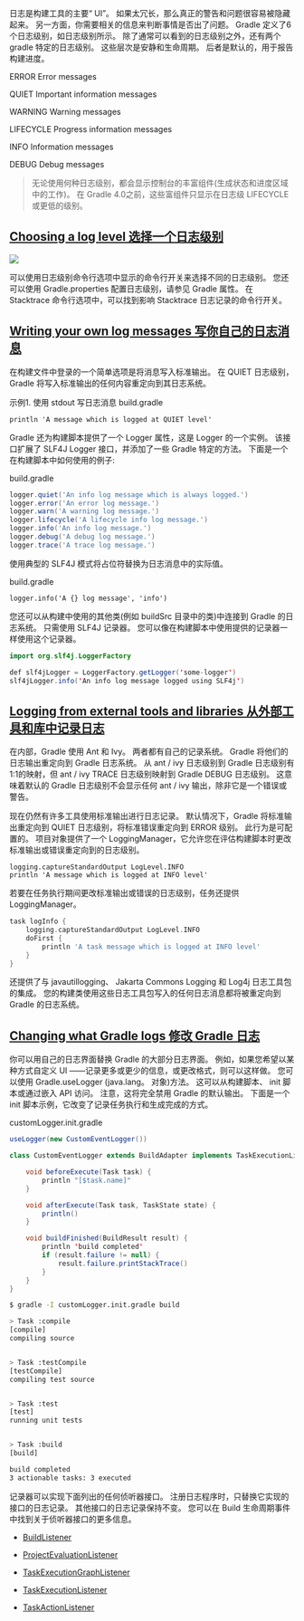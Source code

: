 日志是构建工具的主要“ UI”。 如果太冗长，那么真正的警告和问题很容易被隐藏起来。 另一方面，你需要相关的信息来判断事情是否出了问题。 Gradle 定义了6个日志级别，如日志级别所示。 除了通常可以看到的日志级别之外，还有两个 gradle 特定的日志级别。 这些层次是安静和生命周期。 后者是默认的，用于报告构建进度。


ERROR
Error messages

QUIET
Important information messages

WARNING
Warning messages

LIFECYCLE
Progress information messages

INFO
Information messages

DEBUG
Debug messages

> 无论使用何种日志级别，都会显示控制台的丰富组件(生成状态和进度区域中的工作)。 在 Gradle 4.0之前，这些富组件只显示在日志级 LIFECYCLE 或更低的级别。

## [Choosing a log level 选择一个日志级别](https://docs.gradle.org/6.3/userguide/logging.html#sec:choosing_a_log_level)

![](https://upload-images.jianshu.io/upload_images/1662509-f1ba115ee0dbdcf8.png?imageMogr2/auto-orient/strip%7CimageView2/2/w/1240)

可以使用日志级别命令行选项中显示的命令行开关来选择不同的日志级别。 您还可以使用 Gradle.properties 配置日志级别，请参见 Gradle 属性。 在 Stacktrace 命令行选项中，可以找到影响 Stacktrace 日志记录的命令行开关。

## [Writing your own log messages 写你自己的日志消息](https://docs.gradle.org/6.3/userguide/logging.html#sec:sending_your_own_log_messages)

在构建文件中登录的一个简单选项是将消息写入标准输出。 在 QUIET 日志级别，Gradle 将写入标准输出的任何内容重定向到其日志系统。

示例1. 使用 stdout 写日志消息
build.gradle

```
println 'A message which is logged at QUIET level'
```

Gradle 还为构建脚本提供了一个 Logger 属性，这是 Logger 的一个实例。 该接口扩展了 SLF4J Logger 接口，并添加了一些 Gradle 特定的方法。 下面是一个在构建脚本中如何使用的例子:

build.gradle

```groovy
logger.quiet('An info log message which is always logged.')
logger.error('An error log message.')
logger.warn('A warning log message.')
logger.lifecycle('A lifecycle info log message.')
logger.info('An info log message.')
logger.debug('A debug log message.')
logger.trace('A trace log message.')
```

使用典型的 SLF4J 模式将占位符替换为日志消息中的实际值。

build.gradle

```
logger.info('A {} log message', 'info')
```

您还可以从构建中使用的其他类(例如 buildSrc 目录中的类)中连接到 Gradle 的日志系统。 只需使用 SLF4J 记录器。 您可以像在构建脚本中使用提供的记录器一样使用这个记录器。

```java
import org.slf4j.LoggerFactory

def slf4jLogger = LoggerFactory.getLogger('some-logger')
slf4jLogger.info('An info log message logged using SLF4j')
```

## [Logging from external tools and libraries 从外部工具和库中记录日志](https://docs.gradle.org/6.3/userguide/logging.html#sec:external_tools)

在内部，Gradle 使用 Ant 和 Ivy。 两者都有自己的记录系统。 Gradle 将他们的日志输出重定向到 Gradle 日志系统。 从 ant / ivy 日志级别到 Gradle 日志级别有1:1的映射，但 ant / ivy TRACE 日志级别映射到 Gradle DEBUG 日志级别。 这意味着默认的 Gradle 日志级别不会显示任何 ant / ivy 输出，除非它是一个错误或警告。

现在仍然有许多工具使用标准输出进行日志记录。 默认情况下，Gradle 将标准输出重定向到 QUIET 日志级别，将标准错误重定向到 ERROR 级别。 此行为是可配置的。 项目对象提供了一个 LoggingManager，它允许您在评估构建脚本时更改标准输出或错误重定向到的日志级别。

```
logging.captureStandardOutput LogLevel.INFO
println 'A message which is logged at INFO level'
```

若要在任务执行期间更改标准输出或错误的日志级别，任务还提供 LoggingManager。

```groovy
task logInfo {
    logging.captureStandardOutput LogLevel.INFO
    doFirst {
        println 'A task message which is logged at INFO level'
    }
}
```

还提供了与 javautillogging、 Jakarta Commons Logging 和 Log4j 日志工具包的集成。 您的构建类使用这些日志工具包写入的任何日志消息都将被重定向到 Gradle 的日志系统。

## [Changing what Gradle logs 修改 Gradle 日志](https://docs.gradle.org/6.3/userguide/logging.html#sec:changing_what_gradle_logs)

你可以用自己的日志界面替换 Gradle 的大部分日志界面。 例如，如果您希望以某种方式自定义 UI ——记录更多或更少的信息，或更改格式，则可以这样做。 您可以使用 Gradle.useLogger (java.lang。 对象)方法。 这可以从构建脚本、 init 脚本或通过嵌入 API 访问。 注意，这将完全禁用 Gradle 的默认输出。 下面是一个 init 脚本示例，它改变了记录任务执行和生成完成的方式。

customLogger.init.gradle

```java
useLogger(new CustomEventLogger())

class CustomEventLogger extends BuildAdapter implements TaskExecutionListener {

    void beforeExecute(Task task) {
        println "[$task.name]"
    }

    void afterExecute(Task task, TaskState state) {
        println()
    }

    void buildFinished(BuildResult result) {
        println 'build completed'
        if (result.failure != null) {
            result.failure.printStackTrace()
        }
    }
}
```

```sh
$ gradle -I customLogger.init.gradle build

> Task :compile
[compile]
compiling source


> Task :testCompile
[testCompile]
compiling test source


> Task :test
[test]
running unit tests


> Task :build
[build]

build completed
3 actionable tasks: 3 executed
```

记录器可以实现下面列出的任何侦听器接口。 注册日志程序时，只替换它实现的接口的日志记录。 其他接口的日志记录保持不变。 您可以在 Build 生命周期事件中找到关于侦听器接口的更多信息。

* [BuildListener](https://docs.gradle.org/6.3/javadoc/org/gradle/BuildListener.html)

* [ProjectEvaluationListener](https://docs.gradle.org/6.3/javadoc/org/gradle/api/ProjectEvaluationListener.html)

* [TaskExecutionGraphListener](https://docs.gradle.org/6.3/javadoc/org/gradle/api/execution/TaskExecutionGraphListener.html)

* [TaskExecutionListener](https://docs.gradle.org/6.3/javadoc/org/gradle/api/execution/TaskExecutionListener.html)

* [TaskActionListener](https://docs.gradle.org/6.3/javadoc/org/gradle/api/execution/TaskActionListener.html)
